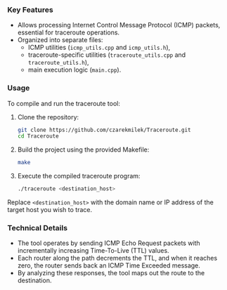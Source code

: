 ### Key Features
- Allows processing Internet Control Message Protocol (ICMP) packets, essential for traceroute operations.
- Organized into separate files:
  - ICMP utilities (`icmp_utils.cpp` and `icmp_utils.h`),
  - traceroute-specific utilities (`traceroute_utils.cpp` and `traceroute_utils.h`),
  - main execution logic (`main.cpp`).

### Usage
To compile and run the traceroute tool:
1. Clone the repository:
   ```bash
   git clone https://github.com/czarekmilek/Traceroute.git
   cd Traceroute
   ```
2. Build the project using the provided Makefile:
   ```bash
   make
   ```
3. Execute the compiled traceroute program:
   ```bash
   ./traceroute <destination_host>
   ```

Replace `<destination_host>` with the domain name or IP address of the target host you wish to trace.

### Technical Details
- The tool operates by sending ICMP Echo Request packets with incrementally increasing Time-To-Live (TTL) values.
- Each router along the path decrements the TTL, and when it reaches zero, the router sends back an ICMP Time Exceeded message.
- By analyzing these responses, the tool maps out the route to the destination.
